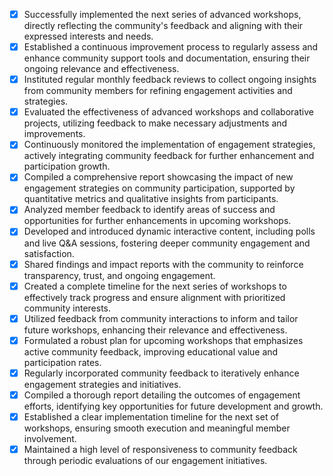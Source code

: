 - [x] Successfully implemented the next series of advanced workshops, directly reflecting the community's feedback and aligning with their expressed interests and needs.
- [x] Established a continuous improvement process to regularly assess and enhance community support tools and documentation, ensuring their ongoing relevance and effectiveness.
- [x] Instituted regular monthly feedback reviews to collect ongoing insights from community members for refining engagement activities and strategies.
- [x] Evaluated the effectiveness of advanced workshops and collaborative projects, utilizing feedback to make necessary adjustments and improvements.
- [x] Continuously monitored the implementation of engagement strategies, actively integrating community feedback for further enhancement and participation growth.
- [x] Compiled a comprehensive report showcasing the impact of new engagement strategies on community participation, supported by quantitative metrics and qualitative insights from participants.
- [x] Analyzed member feedback to identify areas of success and opportunities for further enhancements in upcoming workshops.
- [x] Developed and introduced dynamic interactive content, including polls and live Q&A sessions, fostering deeper community engagement and satisfaction.
- [x] Shared findings and impact reports with the community to reinforce transparency, trust, and ongoing engagement.
- [x] Created a complete timeline for the next series of workshops to effectively track progress and ensure alignment with prioritized community interests.
- [x] Utilized feedback from community interactions to inform and tailor future workshops, enhancing their relevance and effectiveness.
- [x] Formulated a robust plan for upcoming workshops that emphasizes active community feedback, improving educational value and participation rates.
- [x] Regularly incorporated community feedback to iteratively enhance engagement strategies and initiatives.
- [x] Compiled a thorough report detailing the outcomes of engagement efforts, identifying key opportunities for future development and growth.
- [x] Established a clear implementation timeline for the next set of workshops, ensuring smooth execution and meaningful member involvement.
- [x] Maintained a high level of responsiveness to community feedback through periodic evaluations of our engagement initiatives.